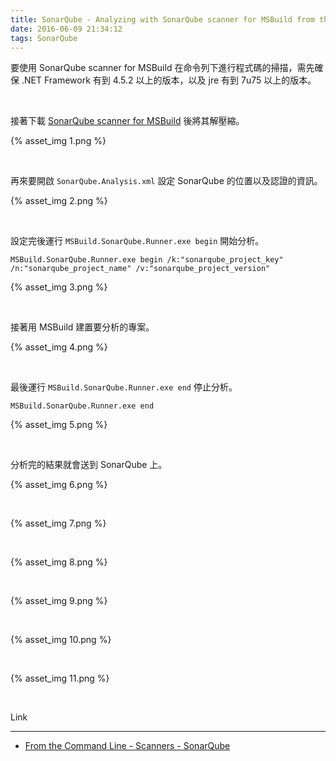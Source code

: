 ```yaml
---
title: SonarQube - Analyzing with SonarQube scanner for MSBuild from the command line
date: 2016-06-09 21:34:12
tags: SonarQube
---
```


要使用 SonarQube scanner for MSBuild 在命令列下進行程式碼的掃描，需先確保 .NET Framework 有到 4.5.2 以上的版本，以及 jre 有到 7u75 以上的版本。  

<!-- More -->

<br/>


接著下載 [SonarQube scanner for MSBuild](https://github.com/SonarSource-VisualStudio/sonar-msbuild-runner/releases/download/2.0/MSBuild.SonarQube.Runner-2.0.zip) 後將其解壓縮。  


{% asset_img 1.png %}

<br/>


再來要開啟 `SonarQube.Analysis.xml` 設定 SonarQube 的位置以及認證的資訊。  

{% asset_img 2.png %}

<br/>


設定完後運行 `MSBuild.SonarQube.Runner.exe begin` 開始分析。  

    MSBuild.SonarQube.Runner.exe begin /k:"sonarqube_project_key" /n:"sonarqube_project_name" /v:"sonarqube_project_version"

{% asset_img 3.png %}

<br/>


接著用 MSBuild 建置要分析的專案。  

{% asset_img 4.png %}

<br/>


最後運行 `MSBuild.SonarQube.Runner.exe end` 停止分析。  

    MSBuild.SonarQube.Runner.exe end

{% asset_img 5.png %}

<br/>


分析完的結果就會送到 SonarQube 上。  

{% asset_img 6.png %}

<br/>


{% asset_img 7.png %}

<br/>


{% asset_img 8.png %}

<br/>


{% asset_img 9.png %}

<br/>


{% asset_img 10.png %}

<br/>


{% asset_img 11.png %}

<br/> 


Link
____
* [From the Command Line - Scanners - SonarQube](http://docs.sonarqube.org/display/SCAN/From+the+Command+Line)
